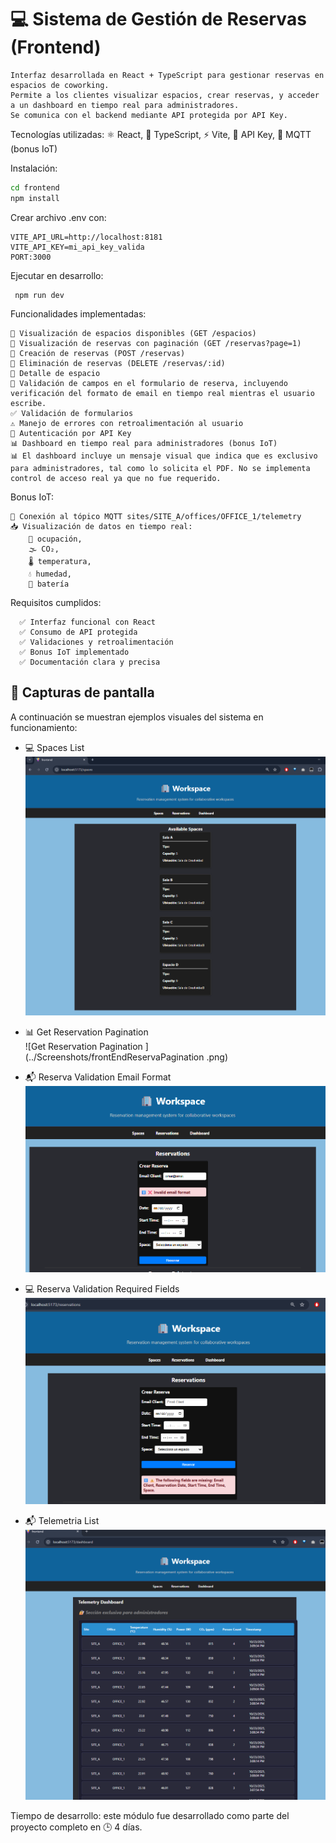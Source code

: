 # 💻 Sistema de Gestión de Reservas (Frontend)

```
Interfaz desarrollada en React + TypeScript para gestionar reservas en espacios de coworking. 
Permite a los clientes visualizar espacios, crear reservas, y acceder a un dashboard en tiempo real para administradores. 
Se comunica con el backend mediante API protegida por API Key.
```

Tecnologías utilizadas: ⚛️ React, 🧪 TypeScript, ⚡ Vite, 🔐 API Key, 📡 MQTT (bonus IoT)

Instalación:

```bash
cd frontend
npm install
```

Crear archivo .env con:

```
VITE_API_URL=http://localhost:8181
VITE_API_KEY=mi_api_key_valida
PORT:3000
```

 Ejecutar en desarrollo:
```
 npm run dev
```

Funcionalidades implementadas: 
```
📌 Visualización de espacios disponibles (GET /espacios) 
📌 Visualización de reservas con paginación (GET /reservas?page=1) 
📌 Creación de reservas (POST /reservas) 
📌 Eliminación de reservas (DELETE /reservas/:id) 
📌 Detalle de espacio 
📌 Validación de campos en el formulario de reserva, incluyendo verificación del formato de email en tiempo real mientras el usuario escribe.
✅ Validación de formularios 
⚠️ Manejo de errores con retroalimentación al usuario 
🔐 Autenticación por API Key 
📊 Dashboard en tiempo real para administradores (bonus IoT)
📊 El dashboard incluye un mensaje visual que indica que es exclusivo para administradores, tal como lo solicita el PDF. No se implementa control de acceso real ya que no fue requerido.

```

Bonus IoT: 
```
📡 Conexión al tópico MQTT sites/SITE_A/offices/OFFICE_1/telemetry 
📥 Visualización de datos en tiempo real: 
    👥 ocupación, 
    🌫️ CO₂, 
    🌡️ temperatura, 
    💧 humedad, 
    🔋 batería
```


Requisitos cumplidos: 
```
  ✅ Interfaz funcional con React 
  ✅ Consumo de API protegida 
  ✅ Validaciones y retroalimentación 
  ✅ Bonus IoT implementado 
  ✅ Documentación clara y precisa
```

## 📸 Capturas de pantalla

A continuación se muestran ejemplos visuales del sistema en funcionamiento:


- 💻 Spaces List  
    ![Spaces List](../Screenshots/frontEndListSpaces.png)

- 📊 Get Reservation Pagination   
    ![Get Reservation Pagination ](../Screenshots/frontEndReservaPagination .png)

- 📬 Reserva Validation Email Format
    ![Reserva Validation Email Format](../Screenshots/frontEndReservaValidationEmailFormat.png)

- 💻 Reserva Validation Required Fields
    ![ReservaValidationRequiredFields](../Screenshots/frontEndReservaValidationRequiredFields.png)

- 📬 Telemetria List
    ![FrontEndTelemetriaListado](../Screenshots/frontEndTelemetriaListado.png)



Tiempo de desarrollo: este módulo fue desarrollado como parte del proyecto completo en 🕒 4 días.
